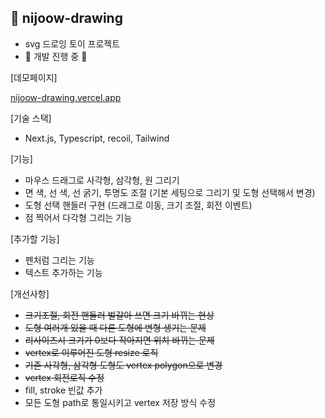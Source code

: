 ## 🎨 nijoow-drawing

- svg 드로잉 토이 프로젝트
- 🚧 개발 진행 중 🚧

[데모페이지]

<a href="https://nijoow-drawing.vercel.app/" target="_blank">nijoow-drawing.vercel.app</a>

[기술 스택]

- Next.js, Typescript, recoil, Tailwind

[기능]

- 마우스 드래그로 사각형, 삼각형, 원 그리기
- 면 색, 선 색, 선 굵기, 투명도 조절 (기본 세팅으로 그리기 및 도형 선택해서 변경)
- 도형 선택 핸들러 구현 (드래그로 이동, 크기 조절, 회전 이벤트)
- 점 찍어서 다각형 그리는 기능

[추가할 기능]

- 펜처럼 그리는 기능
- 텍스트 추가하는 기능
  
[개선사항]

- ~~크기조절, 회전 핸들러 벌갈아 쓰면 크기 바뀌는 현상~~
- ~~도형 여러개 있을 때 다른 도형에 변형 생기는 문제~~
- ~~리사이즈시 크기가 0보다 작아지면 위치 바뀌는 문제~~
- ~~vertex로 이루어진 도형 resize 로직~~
- ~~기존 사각형, 삼각형 도형도 vertex polygon으로 변경~~
- ~~vertex 회전로직 수정~~
- fill, stroke 빈값 추가
- 모든 도형 path로 통일시키고 vertex 저장 방식 수정
